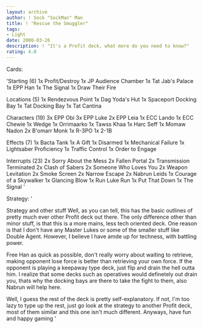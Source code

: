 ```yaml
---
layout: archive
author: ! Sock "SockMan" Man
title: ! "Rescue the Smuggler"
tags:
- Light
date: 2000-03-26
description: ! "It's a Profit deck, what more do you need to know?"
rating: 4.0
---
```

Cards: 

'Starting (6)
1x Profit/Destroy
1x JP Audience Chamber
1x Tat Jab's Palace
1x EPP Han
1x The Signal
1x Draw Their Fire

Locations (5)
1x Rendezvous Point
1x Dag Yoda's Hut
1x Spaceport Docking Bay
1x Tat Docking Bay
1x Tat Cantina

Characters (19)
3x EPP Obi
3x EPP Luke
2x EPP Leia
1x ECC Lando
1x ECC Chewie
1x Wedge
1x Orrimaarko
1x Tawss Khaa
1x Harc Seff
1x Momaw Nadon
2x B'omarr Monk
1x R-3PO
1x 2-1B

Effects (7)
1x Bacta Tank
1x A Gift
1x Disarmed
1x Mechanical Failure
1x Lightsaber Proficiency
1x Traffic Control
1x Order to Engage

Interrupts (23)
2x Sorry About the Mess
2x Fallen Portal
2x Transmission Terminated
2x Clash of Sabers
2x Someone Who Loves You
2x Weapon Levitation
2x Smoke Screen
2x Narrow Escape
2x Nabrun Leids
1x Courage of a Skywalker
1x Glancing Blow
1x Run Luke Run
1x Put That Down
1x The Signal '

Strategy: '

Strategy and other stuff
Well, as you can tell, this has the basic outlines of pretty much ever other Profit deck out there. The only difference other than minor stuff, is that this is a more mains, less tech oriented deck. One reason is that I don't have any Master Lukes or some of the smaller stuff like Double Agent. However, I believe I have amde up for techness, with battling power.

Free Han as quick as possible, don't really worry about waiting to retrieve, making opponent lose force is better than retrieving your own force. If the opponent is playing a keepaway type deck, just flip and drain the hell outta him. I realize that some decks such as operatives would definetely out drain you, thats why the docking bays are there to take the fight to them, also Nabrun will help here.

Well, I guess the rest of the deck is pretty self-explanatory. If not, I'm too lazy to type up the rest, just go look at the strategy to another Profit deck, most of them similar and this one isn't much different. Anyways, have fun and happy gaming '